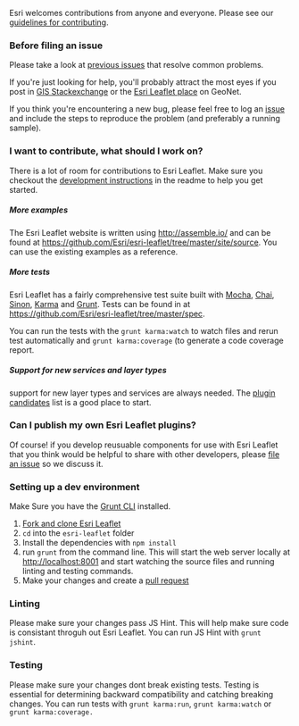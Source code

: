 Esri welcomes contributions from anyone and everyone. Please see our [guidelines for contributing](https://github.com/esri/contributing).

### Before filing an issue

Please take a look at [previous issues](https://github.com/Esri/esri-leaflet/issues?labels=FAQ&milestone=&page=1&state=closed) that resolve common problems.

If you're just looking for help, you'll probably attract the most eyes if you post in [GIS Stackexchange](http://gis.stackexchange.com/questions/ask?tags=esri-leaflet,leaflet) or the [Esri Leaflet place](https://geonet.esri.com/discussion/create.jspa?sr=pmenu&containerID=1841&containerType=700&tags=esri-leaflet,leaflet) on GeoNet.

If you think you're encountering a new bug, please feel free to log an [issue](https://github.com/Esri/esri-leaflet/issues/new) and include the steps to reproduce the problem (and preferably a running sample).

### I want to contribute, what should I work on?

There is a lot of room for contributions to Esri Leaflet. Make sure you checkout the [development instructions](https://github.com/Esri/esri-leaflet#development-instructions) in the readme to help you get started.

##### More examples

The Esri Leaflet website is written using http://assemble.io/ and can be found at https://github.com/Esri/esri-leaflet/tree/master/site/source. You can use the existing examples as a reference.

##### More tests

Esri Leaflet has a fairly comprehensive test suite built with [Mocha](http://visionmedia.github.io/mocha/), [Chai](http://chaijs.com/), [Sinon](http://sinonjs.org), [Karma](http://karma-runner.github.io/0.12/index.html) and [Grunt](http://gruntjs.com/). Tests can be found in at https://github.com/Esri/esri-leaflet/tree/master/spec.

You can run the tests with the `grunt karma:watch` to watch files and rerun test automatically and `grunt karma:coverage` (to generate a code coverage report.

##### Support for new services and layer types

support for new layer types and services are always needed.  The [plugin candidates](https://github.com/Esri/esri-leaflet/issues?labels=Plugin+Canidate&page=1&state=open) list is a good place to start.

### Can I publish my own Esri Leaflet plugins?

Of course! if you develop reusuable components for use with Esri Leaflet that you think would be helpful to share with other developers, please [file an issue](https://github.com/Esri/esri-leaflet/issues?state=open) so we discuss it.

### Setting up a dev environment

Make Sure you have the [Grunt CLI](http://gruntjs.com/getting-started) installed.

1. [Fork and clone Esri Leaflet](https://help.github.com/articles/fork-a-repo)
2. `cd` into the `esri-leaflet` folder
5. Install the dependencies with `npm install`
5. run `grunt` from the command line. This will start the web server locally at [http://localhost:8001](http://localhost:8001) and start watching the source files and running linting and testing commands.
6. Make your changes and create a [pull request](https://help.github.com/articles/creating-a-pull-request)

### Linting

Please make sure your changes pass JS Hint. This will help make sure code is consistant throguh out Esri Leaflet. You can run JS Hint with `grunt jshint`.

### Testing

Please make sure your changes dont break existing tests. Testing is essential for determining backward compatibility and catching breaking changes. You can run tests with `grunt karma:run`, `grunt karma:watch` or `grunt karma:coverage.`
